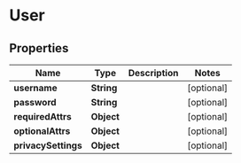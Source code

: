 
# User

## Properties
Name | Type | Description | Notes
------------ | ------------- | ------------- | -------------
**username** | **String** |  |  [optional]
**password** | **String** |  |  [optional]
**requiredAttrs** | **Object** |  |  [optional]
**optionalAttrs** | **Object** |  |  [optional]
**privacySettings** | **Object** |  |  [optional]



